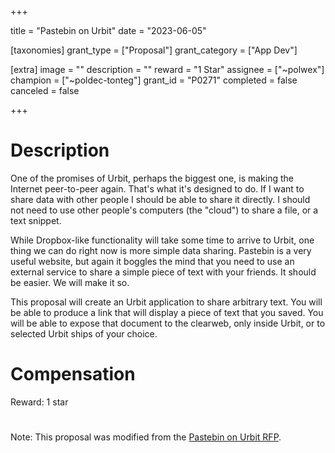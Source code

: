 +++

title = "Pastebin on Urbit"
date = "2023-06-05"

[taxonomies]
grant_type = ["Proposal"]
grant_category = ["App Dev"]

[extra]
image = ""
description = ""
reward = "1 Star"
assignee = ["~polwex"]
champion = ["~poldec-tonteg"]
grant_id = "P0271"
completed = false
canceled = false

+++

# Description #

One of the promises of Urbit, perhaps the biggest one, is making the Internet peer-to-peer again. That's what it's designed to do. If I want to share data with other people I should be able to share it directly. I should not need to use other people's computers (the "cloud") to share a file, or a text snippet.

While Dropbox-like functionality will take some time to arrive to Urbit, one thing we can do right now is more simple data sharing. Pastebin is a very useful website, but again it boggles the mind that you need to use an external service to share a simple piece of text with your friends. It should be easier. We will make it so.

This proposal will create an Urbit application to share arbitrary text. You will be able to produce a link that will display a piece of text that you saved. You will be able to expose that document to the clearweb, only inside Urbit, or to selected Urbit ships of your choice.

# Compensation #
Reward: 1 star
# 
Note: This proposal was modified from the [Pastebin on Urbit RFP](https://urbit.org/grants/pastebin-RFP).
